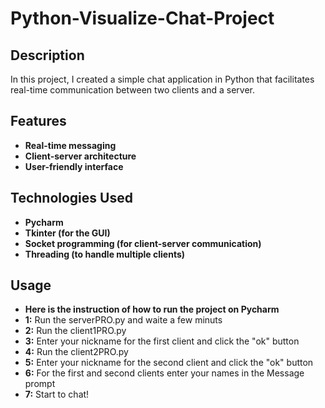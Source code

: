 # Python-Visualize-Chat-Project

## Description
In this project, I created a simple chat application in Python that facilitates real-time communication between two clients and a server.

## Features
- **Real-time messaging**
- **Client-server architecture**
- **User-friendly interface**

## Technologies Used
- **Pycharm**
- **Tkinter (for the GUI)**
- **Socket programming (for client-server communication)**
- **Threading (to handle multiple clients)**

## Usage
- **Here is the instruction of how to run the project on Pycharm**
- **1:** Run the serverPRO.py and waite a few minuts
- **2:** Run the client1PRO.py
- **3:** Enter your nickname for the first client and click the "ok" button
- **4:** Run the client2PRO.py
- **5:** Enter your nickname for the second client and click the "ok" button
- **6:** For the first and second clients enter your names in the Message prompt
- **7:** Start to chat!


